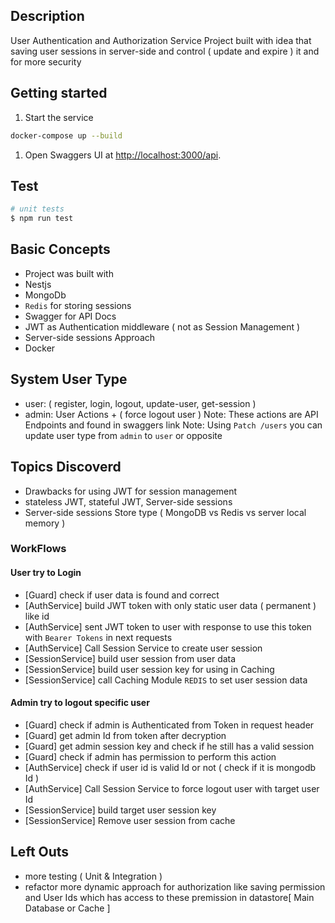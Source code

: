 ## Description
User Authentication and Authorization Service 
Project built with idea that saving user sessions in server-side and control ( update and expire ) it and for more security

## Getting started
1. Start the service 
```bash 
docker-compose up --build 
```
1. Open Swaggers UI at <http://localhost:3000/api>.

## Test
```bash
# unit tests
$ npm run test
```
## Basic Concepts
* Project was built with 
* Nestjs 
* MongoDb 
* `Redis` for storing sessions 
* Swagger for API Docs 
* JWT as Authentication middleware ( not as Session Management ) 
* Server-side sessions Approach 
* Docker

## System User Type
- user: ( register, login, logout, update-user, get-session )
- admin: User Actions + ( force logout user )
Note: These actions are API Endpoints and found in swaggers link 
Note: Using `Patch /users` you can update user type from `admin` to `user` or opposite 

## Topics Discoverd
- Drawbacks for using JWT for session management
- stateless JWT, stateful JWT, Server-side sessions
- Server-side sessions Store type ( MongoDB vs Redis vs server local memory )


### WorkFlows
#### User try to Login
- [Guard] check if user data is found and correct
- [AuthService] build JWT token with only static user data ( permanent ) like id
- [AuthService] sent JWT token to user with response to use this token with `Bearer Tokens` in next requests 
- [AuthService] Call Session Service to create user session
- [SessionService] build user session from user data
- [SessionService] build user session key for using in Caching
- [SessionService] call Caching Module `REDIS` to set user session data

#### Admin try to logout specific user
- [Guard] check if admin is Authenticated from Token in request header
- [Guard] get admin Id from token after decryption
- [Guard] get admin session key and check if he still has a valid session
- [Guard] check if admin has permission to perform this action
- [AuthService] check if user id is valid Id or not ( check if it is mongodb Id )
- [AuthService] Call Session Service to force logout user with target user Id 
- [SessionService] build target user session key
- [SessionService] Remove user session from cache

## Left Outs
- more testing ( Unit & Integration )
- refactor more dynamic approach for authorization like saving permission and User Ids which has access to these premission in datastore[ Main Database or Cache ] 